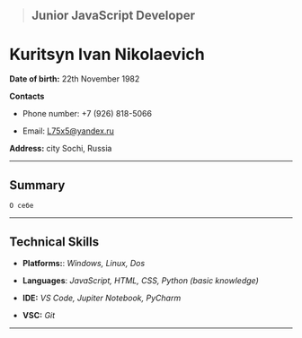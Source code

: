 >## __Junior JavaScript Developer__
# Kuritsyn Ivan Nikolaevich

**Date of birth:** 22th November 1982

**Contacts**

* Phone number: +7 (926) 818-5066

* Email: L75x5@yandex.ru

**Address:** city Sochi, Russia
___
## Summary
    О себе
___
## Technical Skills
* **Platforms:**: _Windows, Linux, Dos_

* **Languages**: _JavaScript, HTML, CSS, Python (basic knowledge)_

* **IDE:** _VS Code, Jupiter Notebook, PyCharm_

* **VSC:** _Git_
___



